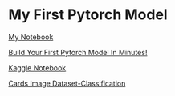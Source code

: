 # My First Pytorch Model

[My Notebook](./first-pytorch-model.ipynb)

[Build Your First Pytorch Model In Minutes!](https://www.youtube.com/watch?v=tHL5STNJKag)

[Kaggle Notebook](https://www.kaggle.com/code/robikscube/train-your-first-pytorch-model-card-classifier)

[Cards Image Dataset-Classification](https://www.kaggle.com/datasets/gpiosenka/cards-image-datasetclassification/)
